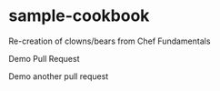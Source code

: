 # sample-cookbook

Re-creation of clowns/bears from Chef Fundamentals

Demo Pull Request

Demo another pull request

